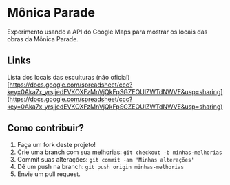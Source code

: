 # Mônica Parade

Experimento usando a API do Google Maps para mostrar os locais das obras da Mônica Parade.


## Links
Lista dos locais das esculturas (não oficial)
[https://docs.google.com/spreadsheet/ccc?key=0Aka7x_yrsjjedEVKOXFzMnVjQkFpSGZEOUlZWTdNWVE&usp=sharing](https://docs.google.com/spreadsheet/ccc?key=0Aka7x_yrsjjedEVKOXFzMnVjQkFpSGZEOUlZWTdNWVE&usp=sharing)

## Como contribuir?

1. Faça um fork deste projeto!
2. Crie uma branch com sua melhorias: `git checkout -b minhas-melhorias`
3. Commit suas alterações: `git commit -am 'Minhas alterações'`
4. Dê um push na branch: `git push origin minhas-melhorias`
5. Envie um pull request.
